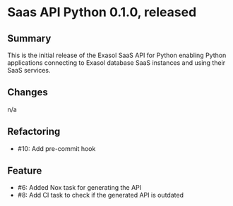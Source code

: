 # Saas API Python 0.1.0, released <TBD>

## Summary

This is the initial release of the Exasol SaaS API for Python enabling Python applications connecting to Exasol database SaaS instances and using their SaaS services.

## Changes

n/a

## Refactoring

* #10: Add pre-commit hook

## Feature

* #6: Added Nox task for generating the API
* #8: Add CI task to check if the generated API is outdated
